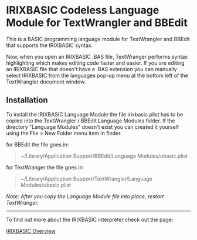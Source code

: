 # IRIXBASIC Codeless Language Module for TextWrangler and BBEdit

This is a BASIC programming language module for TextWrangler and BBEdit that supports the IRIXBASIC syntax.

Now, when you open an IRIXBASIC .BAS file, TextWranger performs syntax highlighting which makes editing code faster and easier. If you are editing an IRIXBASIC file that doesn't have a .BAS extension you can manually select IRIXBASIC from the languages pop-up menu at the bottom left of the TextWrangler document window.

## Installation 

To install the IRIXBASIC Language Module the file irixbasic.plist has to be copied into the TextWrangler / BBEdit Language Modules folder. If the directory "Language Modules" doesn't exist you can created it yourself using the File > New Folder menu item in finder.


for BBEdit the file goes in:

   > ~/Library/Application Support/BBEdit/Language Modules/ubasic.plist
   
   

for TextWranger the file goes in:

   > ~/Library/Application Support/TextWrangler/Language Modules/ubasic.plist


_Note: After you copy the Language Module file into place, restart TextWranger._

* * *

To find out more about the IRIXBASIC interpreter check out the page:

[IRIXBASIC Overview]( http://www.andrewhazelden.com/blog/2012/07/now-presenting-irixbasic/)
